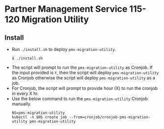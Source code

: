 # Partner Management Service 115-120 Migration Utility

## Install
* Run `./install.sh` to deploy `pms-migration-utility`.
  ```
  $ ./install.sh
  ```
* The script will prompt to run the `pms-migration-utility` as Cronjob. If the input provided is `Y`, then the script will deploy `pms-migration-utility` as Cronjob otherwise the script will deploy `pms-migration-utility` as a job.
* For Cronjob, the script will prompt to provide hour (X) to run the cronjob in every X hr.
* Use the below command to run the `pms-migration-utility` Cronjob manually.
  ```
  NS=pms-migration-utility
  kubectl -n $NS create job --from=cronjob/cronjob-pms-migration-utility pms-migration-utility
  ```